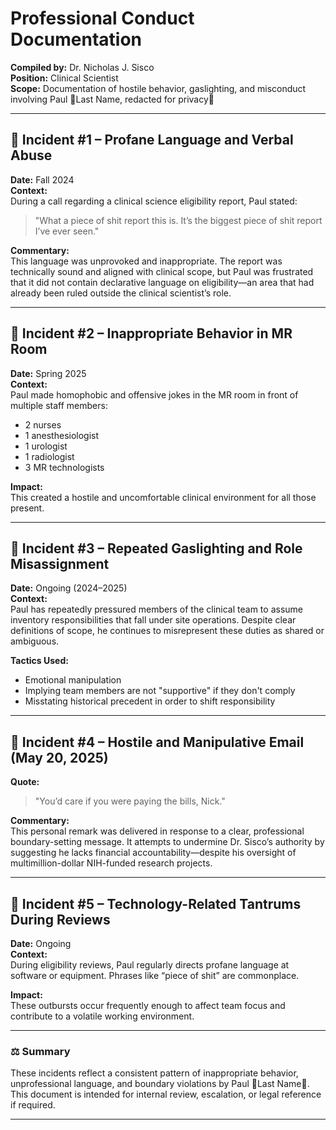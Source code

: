 # Professional Conduct Documentation  
**Compiled by:** Dr. Nicholas J. Sisco  
**Position:** Clinical Scientist  
**Scope:** Documentation of hostile behavior, gaslighting, and misconduct involving Paul Last Name, redacted for privacy

---

## 📌 Incident #1 – Profane Language and Verbal Abuse  
**Date:** Fall 2024  
**Context:**  
During a call regarding a clinical science eligibility report, Paul stated:

> "What a piece of shit report this is. It’s the biggest piece of shit report I’ve ever seen."

**Commentary:**  
This language was unprovoked and inappropriate. The report was technically sound and aligned with clinical scope, but Paul was frustrated that it did not contain declarative language on eligibility—an area that had already been ruled outside the clinical scientist’s role.

---

## 📌 Incident #2 – Inappropriate Behavior in MR Room  
**Date:** Spring 2025  
**Context:**  
Paul made homophobic and offensive jokes in the MR room in front of multiple staff members:  
- 2 nurses  
- 1 anesthesiologist  
- 1 urologist  
- 1 radiologist  
- 3 MR technologists  

**Impact:**  
This created a hostile and uncomfortable clinical environment for all those present.

---

## 📌 Incident #3 – Repeated Gaslighting and Role Misassignment  
**Date:** Ongoing (2024–2025)  
**Context:**  
Paul has repeatedly pressured members of the clinical team to assume inventory responsibilities that fall under site operations. Despite clear definitions of scope, he continues to misrepresent these duties as shared or ambiguous.

**Tactics Used:**  
- Emotional manipulation  
- Implying team members are not "supportive" if they don't comply  
- Misstating historical precedent in order to shift responsibility

---

## 📌 Incident #4 – Hostile and Manipulative Email (May 20, 2025)  
**Quote:**  
> "You’d care if you were paying the bills, Nick."

**Commentary:**  
This personal remark was delivered in response to a clear, professional boundary-setting message. It attempts to undermine Dr. Sisco’s authority by suggesting he lacks financial accountability—despite his oversight of multimillion-dollar NIH-funded research projects.

---

## 📌 Incident #5 – Technology-Related Tantrums During Reviews  
**Date:** Ongoing  
**Context:**  
During eligibility reviews, Paul regularly directs profane language at software or equipment. Phrases like “piece of shit” are commonplace.

**Impact:**  
These outbursts occur frequently enough to affect team focus and contribute to a volatile working environment.

---

### ⚖️ Summary  
These incidents reflect a consistent pattern of inappropriate behavior, unprofessional language, and boundary violations by Paul Last Name. This document is intended for internal review, escalation, or legal reference if required.

---